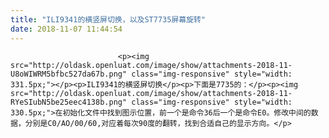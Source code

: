 ```yaml
---
title: "ILI9341的横竖屏切换，以及ST7735屏幕旋转"
date: 2018-11-07 11:44:54
---
```



                            <p><img src="http://oldask.openluat.com/image/show/attachments-2018-11-U8oWIWRM5bfbc527da67b.png" class="img-responsive" style="width: 331.5px;"></p><p>ILI9341的横竖屏切换</p><p>下面是7735的：</p><p><img src="http://oldask.openluat.com/image/show/attachments-2018-11-RYeSIubN5be25eec4138b.png" class="img-responsive" style="width: 330.5px;">在初始化文件中找到图示位置，前一个是命令36后一个是命令E0。修改中间的数据，分别是C0/AO/00/60,对应着每次90度的翻转，找到合适自己的显示方向。</p>
